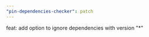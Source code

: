 ```yaml
---
"pin-dependencies-checker": patch
---
```


feat: add option to ignore dependencies with version "*"

